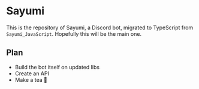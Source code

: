 # Sayumi
This is the repository of Sayumi, a Discord bot, migrated to TypeScript from `Sayumi_JavaScript`. Hopefully this will be the main one.
## Plan
- Build the bot itself on updated libs
- Create an API
- Make a tea 🍵
